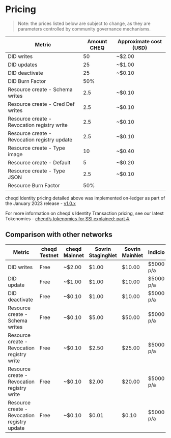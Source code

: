 # Pricing

> Note: the prices listed below are subject to change, as they are parameters controlled by community governance mechanisms.

| Metric                                       | Amount CHEQ | Approximate cost (USD) |
| -------------------------------------------- | ----------- | ---------------------- |
| DID writes                                   | 50          | \~$2.00                |
| DID updates                                  | 25          | \~$1.00                |
| DID deactivate                               | 25          | \~$0.10                |
| DID Burn Factor                              | 50%         |                        |
| Resource create - Schema writes              | 2.5         | \~$0.10                |
| Resource create - Cred Def writes            | 2.5         | \~$0.10                |
| Resource create - Revocation registry write  | 2.5         | \~$0.10                |
| Resource create - Revocation registry update | 2.5         | \~$0.10                |
| Resource create - Type image                 | 10          | \~$0.40                |
| Resource create - Default                    | 5           | \~$0.20                |
| Resource create - Type JSON                  | 2.5         | \~$0.10                |
| Resource Burn Factor                         | 50%         |                        |

cheqd Identity pricing detailed above was implemented on-ledger as part of the January 2023 release - [v1.0.x](../../products/network/upgrades/2021/v0.1.x.md)

For more information on cheqd's Identity Transaction pricing, see our latest Tokenomics - [cheqd’s tokenomics for SSI explained: part 4](https://blog.cheqd.io/cheqds-tokenomics-for-ssi-explained-part-4-3f4c6a9ea1c0).

## Comparison with other networks

| Metric                                       | cheqd Testnet | cheqd Mainnet | Sovrin StagingNet | Sovrin MainNet | Indicio   |
| -------------------------------------------- | ------------- | ------------- | ----------------- | -------------- | --------- |
| DID writes                                   | Free          | \~$2.00       | $1.00             | $10.00         | $5000 p/a |
| DID update                                   | Free          | \~$1.00       | $1.00             | $10.00         | $5000 p/a |
| DID deactivate                               | Free          | \~$0.10       | $1.00             | $10.00         | $5000 p/a |
| Resource create - Schema writes              | Free          | \~$0.10       | $5.00             | $50.00         | $5000 p/a |
| Resource create - Revocation registry write  | Free          | \~$0.10       | $2.50             | $25.00         | $5000 p/a |
| Resource create - Revocation registry write  | Free          | \~$0.10       | $2.00             | $20.00         | $5000 p/a |
| Resource create - Revocation registry update | Free          | \~$0.10       | $0.01             | $0.10          | $5000 p/a |
